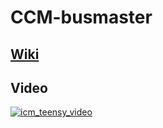 # CCM-busmaster
## [Wiki](https://github.com/johnbutol/CCM-busmaster/wiki)
## Video
[![icm_teensy_video](https://img.youtube.com/vi/lznh2tJi3aI/0.jpg)](https://www.youtube.com/watch?v=lznh2tJi3aI)
